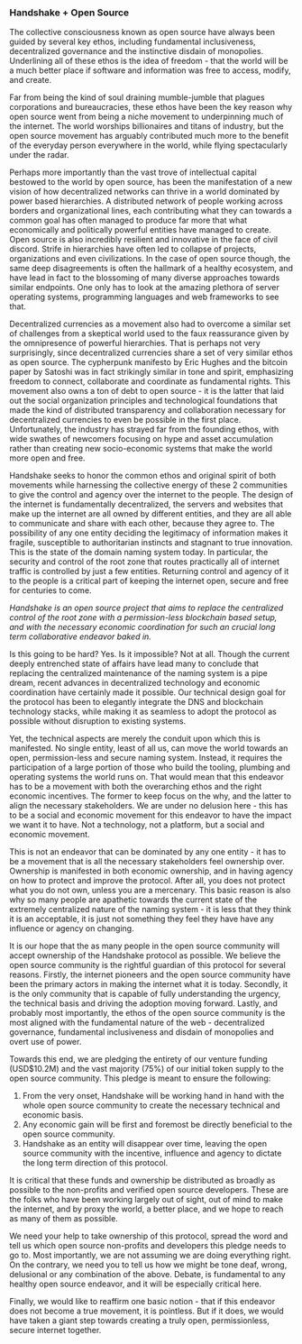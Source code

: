 ### Handshake + Open Source

The collective consciousness known as open source have always been guided by several key ethos, including fundamental inclusiveness, decentralized governance and the instinctive disdain of monopolies. Underlining all of these ethos is the idea of freedom - that the world will be a much better place if software and information was free to access, modify, and create. 

Far from being the kind of soul draining mumble-jumble that plagues corporations and bureaucracies, these ethos have been the key reason why open source went from being a niche movement to underpinning much of the internet. The world worships billionaires and titans of industry, but the open source movement has arguably contributed much more to the benefit of the everyday person everywhere in the world, while flying spectacularly under the radar.

Perhaps more importantly than the vast trove of intellectual capital bestowed to the world by open source, has been the manifestation of a new vision of how decentralized networks can thrive in a world dominated by power based hierarchies. A distributed network of people working across borders and organizational lines, each contributing what they can towards a common goal has often managed to produce far more that what economically and politically powerful entities have managed to create. Open source is also incredibly resilient and innovative in the face of civil discord. Strife in hierarchies have often led to collapse of projects, organizations and even civilizations. In the case of open source though, the same deep disagreements is often the hallmark of a healthy ecosystem, and have lead in fact to the blossoming of many diverse approaches towards similar endpoints.  One only has to look at the amazing plethora of server operating systems, programming languages and web frameworks to see that. 

Decentralized currencies as a movement also had to overcome a similar set of challenges from a skeptical world used to the faux reassurance given by the omnipresence of powerful hierarchies. That is perhaps not very surprisingly, since decentralized currencies share a set of very similar ethos as open source. The cypherpunk manifesto by Eric Hughes and the bitcoin paper by Satoshi was in fact strikingly similar in tone and spirit, emphasizing freedom to connect, collaborate and coordinate as fundamental rights.  This movement also owns a ton of debt to open source - it is the latter that laid out the social organization principles and technological foundations that made the kind of distributed transparency and collaboration necessary for decentralized currencies to even be possible in the first place.  Unfortunately, the industry has strayed far from the founding ethos, with wide swathes of newcomers focusing on hype and asset accumulation rather than creating new socio-economic systems that make the world more open and free.

Handshake seeks to honor the common ethos and original spirit of both movements while harnessing the collective energy of these 2 communities to give the control and agency over the internet to the people. The design of the internet is fundamentally decentralized, the servers and websites that make up the internet are all owned by different entities, and they are all able to communicate and share with each other, because they agree to.  The possibility of any one entity deciding the legitimacy of information makes it fragile, susceptible to authoritarian instincts and stagnant to true innovation. This is the state of the domain naming system today. In particular, the security and control of the root zone that routes practically all of internet traffic is controlled by just a few entities. Returning control and agency of it to the people is a critical part of keeping the internet open, secure and free for centuries to come. 

_Handshake is an open source project that aims to replace the centralized control of the root zone with a permission-less blockchain based setup, and with the necessary economic coordination for such an crucial long term collaborative endeavor baked in._

Is this going to be hard? Yes. Is it impossible? Not at all. Though the current deeply entrenched state of affairs have lead many to conclude that replacing the centralized maintenance of the naming system is a pipe dream, recent advances in decentralized technology and economic coordination have certainly made it possible. Our technical design goal for the protocol has been to elegantly integrate the DNS and blockchain technology stacks, while making it as seamless to adopt the protocol as possible without disruption to existing systems.

Yet, the technical aspects are merely the conduit upon which this is manifested. No single entity, least of all us, can move the world towards an open, permission-less and secure naming system. Instead, it requires the participation of a large portion of those who build the tooling, plumbing and operating systems the world runs on. That would mean that this endeavor has to be a movement with both the overarching ethos and the right economic incentives. The former to keep focus on the why, and the latter to align the necessary stakeholders.  We are under no delusion here - this has to be a social and economic movement for this endeavor to have the impact we want it to have. Not a technology, not a platform, but a social and economic movement.

This is not an endeavor that can be dominated by any one entity - it has to be a movement that is all the necessary stakeholders feel ownership over. Ownership is manifested in both economic ownership, and in having agency on how to protect and improve the protocol. After all, you does not protect what you do not own, unless you are a mercenary. This basic reason is also why so many people are apathetic towards the current state of the extremely centralized nature of the naming system -  it is less that they think it is an acceptable, it is just not something they feel they have have any influence or agency on changing.

It is our hope that the as many people in the open source community will accept ownership of the Handshake protocol as possible. We believe the open source community is the rightful guardian of this protocol for several reasons. Firstly, the internet pioneers and the open source community have been the primary actors in making the internet what it is today. Secondly, it is the only community that is capable of fully understanding the urgency, the technical basis and driving the adoption moving forward. Lastly, and probably most importantly, the ethos of the open source community is the most aligned with the fundamental nature of the web - decentralized governance, fundamental inclusiveness and disdain of monopolies and overt use of power.

Towards this end, we are pledging the entirety of our venture funding (USD$10.2M) and the vast majority (75%) of our initial token supply to the open source community. This pledge is meant to ensure the following: 

1. From the very onset, Handshake will be working hand in hand with the whole open source community to create the necessary technical and economic basis.
2. Any economic gain will be first and foremost be directly beneficial to the open source community.
3. Handshake as an entity will disappear over time, leaving the open source community with the incentive, influence and agency to dictate the long term direction of this protocol.

It is critical that these funds and ownership be distributed as broadly as possible to the non-profits and verified open source developers. These are the folks who have been working largely out of sight, out of mind to make the internet, and by proxy the world, a better place, and we hope to reach as many of them as possible.

We need your help to take ownership of this protocol, spread the word and tell us which open source non-profits and developers this pledge needs to go to. Most importantly, we are not assuming we are doing everything right. On the contrary, we need you to tell us how we might be tone deaf, wrong, delusional or any combination of the above. Debate, is fundamental to any healthy open source endeavor, and it will be especially critical here.

Finally, we would like to reaffirm one basic notion - that if this endeavor does not become a true movement, it is pointless. But if it does, we would have taken a giant step towards creating a truly open, permissionless, secure internet together.
